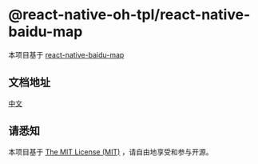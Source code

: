 # @react-native-oh-tpl/react-native-baidu-map
本项目基于 [react-native-baidu-map](https://github.com/lovebing/react-native-baidu-map)
## 文档地址
[中文](https://gitee.com/react-native-oh-library/usage-docs/blob/master/zh-cn/react-native-baidu-map.md)

## 请悉知
本项目基于 [The MIT License (MIT)](https://github.com/lovebing/react-native-baidu-map?tab=MIT-1-ov-file#readme) ，请自由地享受和参与开源。